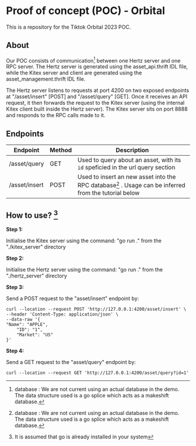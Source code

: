 # Proof of concept (POC) - Orbital

This is a repository for the Tiktok Orbital 2023 POC.


## About
Our POC consists of communication[^1] between one Hertz server and one RPC server. The Hertz server is generated using the asset_api.thrift IDL file, while the Kitex server and client are generated using the asset_management.thrift IDL file.


The Hertz server listens to requests at port 4200 on two exposed endpoints at "/asset/insert" [POST] and "/asset/query" [GET]. Once it receives an API request, it then forwards the request to the Kitex server (using the internal Kitex client built inside the Hertz server). The Kitex server sits on port 8888 and responds to the RPC calls made to it.


## Endpoints
| Endpoint | Method | Description |
| --- | --- | --- |
| /asset/query | GET | Used to query about an asset, with its `id` speficied in the url query section |
| /asset/insert | POST | Used to insert an new asset into the RPC database[^1] . Usage can be inferred from the tutorial below |


## How to use? [^2]
**Step 1:**

Initialise the Kitex server using the command: "go run ." from the "./kitex_server" directory


**Step 2:**

Initialise the Hertz server using the command: "go run ." from the "./hertz_server" directory


**Step 3:**

Send a POST request to the "asset/insert" endpoint by:

```
curl --location --request POST 'http://127.0.0.1:4200/asset/insert' \
--header 'Content-Type: application/json' \
--data-raw '{
"Name": "APPLE",
	"ID": "1",
	"Market": "US"
}'
```


**Step 4:**

Send a GET request to the "asset/query" endpoint by:
```
curl --location --request GET 'http://127.0.0.1:4200/asset/query?id=1'
```


[^1]: database : We are not current using an actual database in the demo. The data structure used is a go splice which acts as a makeshift database.
[^2]: It is assumed that go is already installed in your system
[^3]: Kitex server is using the port "8888" and Hertz server using the port "4200", so please keep these ports free for the demo servers to run. 
